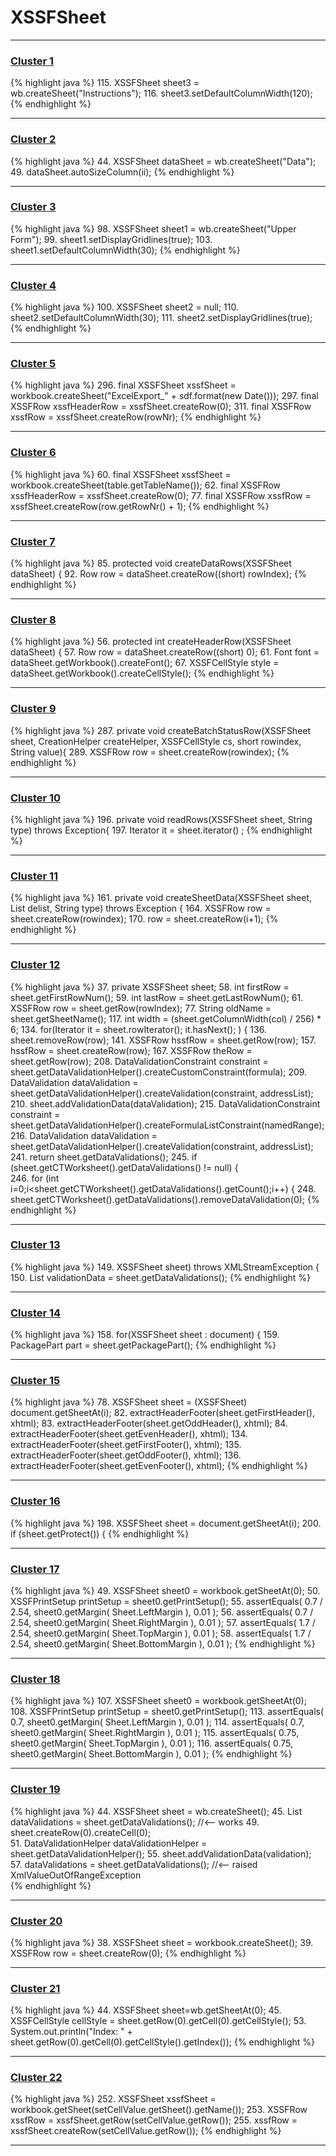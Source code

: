 # XSSFSheet

***

### [Cluster 1](./1)
{% highlight java %}
115. XSSFSheet sheet3 = wb.createSheet("Instructions");
116. sheet3.setDefaultColumnWidth(120);
{% endhighlight %}

***

### [Cluster 2](./2)
{% highlight java %}
44. XSSFSheet dataSheet = wb.createSheet("Data");
49.   dataSheet.autoSizeColumn(ii);
{% endhighlight %}

***

### [Cluster 3](./3)
{% highlight java %}
98. XSSFSheet sheet1 = wb.createSheet("Upper Form");
99. sheet1.setDisplayGridlines(true);
103.   sheet1.setDefaultColumnWidth(30);
{% endhighlight %}

***

### [Cluster 4](./4)
{% highlight java %}
100. XSSFSheet sheet2 = null;
110.   sheet2.setDefaultColumnWidth(30);
111.   sheet2.setDisplayGridlines(true);
{% endhighlight %}

***

### [Cluster 5](./5)
{% highlight java %}
296. final XSSFSheet xssfSheet = workbook.createSheet("ExcelExport_" + sdf.format(new Date()));
297. final XSSFRow xssfHeaderRow = xssfSheet.createRow(0);
311.     final XSSFRow xssfRow = xssfSheet.createRow(rowNr);
{% endhighlight %}

***

### [Cluster 6](./6)
{% highlight java %}
60. final XSSFSheet xssfSheet = workbook.createSheet(table.getTableName());
62. final XSSFRow xssfHeaderRow = xssfSheet.createRow(0);
77.     final XSSFRow xssfRow = xssfSheet.createRow(row.getRowNr() + 1);
{% endhighlight %}

***

### [Cluster 7](./7)
{% highlight java %}
85. protected void createDataRows(XSSFSheet dataSheet) {
92.       Row row = dataSheet.createRow((short) rowIndex);
{% endhighlight %}

***

### [Cluster 8](./8)
{% highlight java %}
56. protected int createHeaderRow(XSSFSheet dataSheet) {
57.   Row row = dataSheet.createRow((short) 0);
61.   Font font = dataSheet.getWorkbook().createFont();
67.   XSSFCellStyle style = dataSheet.getWorkbook().createCellStyle();
{% endhighlight %}

***

### [Cluster 9](./9)
{% highlight java %}
287. private void createBatchStatusRow(XSSFSheet sheet, CreationHelper createHelper, XSSFCellStyle cs, short rowindex, String value){
289.   XSSFRow row = sheet.createRow(rowindex);
{% endhighlight %}

***

### [Cluster 10](./10)
{% highlight java %}
196. private void readRows(XSSFSheet sheet, String type) throws Exception{
197.    Iterator<Row> it = sheet.iterator() ;
{% endhighlight %}

***

### [Cluster 11](./11)
{% highlight java %}
161. private void createSheetData(XSSFSheet sheet,  List<String> delist, String type) throws Exception {
164.    XSSFRow row = sheet.createRow(rowindex);
170.        row = sheet.createRow(i+1);
{% endhighlight %}

***

### [Cluster 12](./12)
{% highlight java %}
37. private XSSFSheet sheet;
58.   int firstRow = sheet.getFirstRowNum();
59.   int lastRow = sheet.getLastRowNum();
61.     XSSFRow row = sheet.getRow(rowIndex);
77.     String oldName = sheet.getSheetName();
117.     int width = (sheet.getColumnWidth(col) / 256) * 6;
134.     for(Iterator<Row> it = sheet.rowIterator(); it.hasNext(); ) {
136.         sheet.removeRow(row);
141.     XSSFRow hssfRow = sheet.getRow(row);
157.         hssfRow = sheet.createRow(row);
167.     XSSFRow theRow = sheet.getRow(row);
208.   DataValidationConstraint constraint = sheet.getDataValidationHelper().createCustomConstraint(formula);
209.   DataValidation dataValidation = sheet.getDataValidationHelper().createValidation(constraint, addressList);
210.     sheet.addValidationData(dataValidation);
215.     DataValidationConstraint constraint = sheet.getDataValidationHelper().createFormulaListConstraint(namedRange);
216.     DataValidation dataValidation = sheet.getDataValidationHelper().createValidation(constraint, addressList);
241.   return sheet.getDataValidations();
245.   if (sheet.getCTWorksheet().getDataValidations() != null) {        
246.     for (int i=0;i<sheet.getCTWorksheet().getDataValidations().getCount();i++) {
248.         sheet.getCTWorksheet().getDataValidations().removeDataValidation(0);
{% endhighlight %}

***

### [Cluster 13](./13)
{% highlight java %}
149.   XSSFSheet sheet) throws XMLStreamException {
150. List<XSSFDataValidation> validationData = sheet.getDataValidations();
{% endhighlight %}

***

### [Cluster 14](./14)
{% highlight java %}
158. for(XSSFSheet sheet : document) {
159.    PackagePart part = sheet.getPackagePart();
{% endhighlight %}

***

### [Cluster 15](./15)
{% highlight java %}
78. XSSFSheet sheet = (XSSFSheet) document.getSheetAt(i);
82. extractHeaderFooter(sheet.getFirstHeader(), xhtml);
83. extractHeaderFooter(sheet.getOddHeader(), xhtml);
84. extractHeaderFooter(sheet.getEvenHeader(), xhtml);
134. extractHeaderFooter(sheet.getFirstFooter(), xhtml);
135. extractHeaderFooter(sheet.getOddFooter(), xhtml);
136. extractHeaderFooter(sheet.getEvenFooter(), xhtml);
{% endhighlight %}

***

### [Cluster 16](./16)
{% highlight java %}
198. XSSFSheet sheet = document.getSheetAt(i);
200. if (sheet.getProtect()) {
{% endhighlight %}

***

### [Cluster 17](./17)
{% highlight java %}
49. XSSFSheet sheet0 = workbook.getSheetAt(0);
50. XSSFPrintSetup printSetup = sheet0.getPrintSetup();
55. assertEquals( 0.7 / 2.54, sheet0.getMargin( Sheet.LeftMargin ), 0.01 );
56. assertEquals( 0.7 / 2.54, sheet0.getMargin( Sheet.RightMargin ), 0.01 );
57. assertEquals( 1.7 / 2.54, sheet0.getMargin( Sheet.TopMargin ), 0.01 );
58. assertEquals( 1.7 / 2.54, sheet0.getMargin( Sheet.BottomMargin ), 0.01 );
{% endhighlight %}

***

### [Cluster 18](./18)
{% highlight java %}
107. XSSFSheet sheet0 = workbook.getSheetAt(0);
108. XSSFPrintSetup printSetup = sheet0.getPrintSetup();
113. assertEquals( 0.7, sheet0.getMargin( Sheet.LeftMargin ), 0.01 );
114. assertEquals( 0.7, sheet0.getMargin( Sheet.RightMargin ), 0.01 );
115. assertEquals( 0.75, sheet0.getMargin( Sheet.TopMargin ), 0.01 );
116. assertEquals( 0.75, sheet0.getMargin( Sheet.BottomMargin ), 0.01 );
{% endhighlight %}

***

### [Cluster 19](./19)
{% highlight java %}
44. XSSFSheet sheet = wb.createSheet();
45. List<XSSFDataValidation> dataValidations = sheet.getDataValidations();  //<-- works
49. sheet.createRow(0).createCell(0);    
51. DataValidationHelper dataValidationHelper = sheet.getDataValidationHelper();
55. sheet.addValidationData(validation);          
57. dataValidations = sheet.getDataValidations();  //<-- raised XmlValueOutOfRangeException  
{% endhighlight %}

***

### [Cluster 20](./20)
{% highlight java %}
38. XSSFSheet sheet = workbook.createSheet();
39. XSSFRow row = sheet.createRow(0);
{% endhighlight %}

***

### [Cluster 21](./21)
{% highlight java %}
44. XSSFSheet sheet=wb.getSheetAt(0);
45. XSSFCellStyle cellStyle = sheet.getRow(0).getCell(0).getCellStyle();
53. System.out.println("Index: " + sheet.getRow(0).getCell(0).getCellStyle().getIndex());
{% endhighlight %}

***

### [Cluster 22](./22)
{% highlight java %}
252. XSSFSheet xssfSheet = workbook.getSheet(setCellValue.getSheet().getName());
253. XSSFRow xssfRow = xssfSheet.getRow(setCellValue.getRow());
255.     xssfRow = xssfSheet.createRow(setCellValue.getRow());
{% endhighlight %}

***

